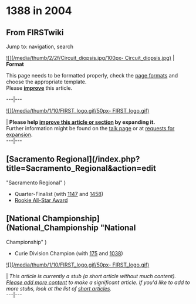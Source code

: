 # 1388 in 2004

## From FIRSTwiki

Jump to: navigation, search

[![](/media/thumb/2/2f/Circuit_diopsis.jpg/100px-
Circuit_diopsis.jpg)](Image:Circuit_diopsis.jpg) | **Format**

This page needs to be formatted properly, check the [page formats](FIRSTwiki:Page_formats "FIRSTwiki:Page formats") and choose the appropriate template.<br>
Please **[improve](http://www.firstwiki.net/index.php?title=1388_in_2004&action=edit "http://www.firstwiki.net/index.php?title=1388_in_2004&action=edit")** this article.

---|---

[![](/media/thumb/1/10/FIRST_logo.gif/50px-
FIRST_logo.gif)](Image:FIRST_logo.gif)

| **Please help [improve this article or section](http://www.firstwiki.net/index.php?title=1388_in_2004&action=edit "http://www.firstwiki.net/index.php?title=1388_in_2004&action=edit") by expanding it.**<br>
Further information might be found on the [talk page](/index.php?title=Talk:1388_in_2004&action=edit "Talk:1388 in 2004") or at [requests for expansion](FIRSTwiki:Requests_for_expansion "FIRSTwiki:Requests for expansion").<br>
---|---

## [Sacramento Regional](/index.php?title=Sacramento_Regional&action=edit

"Sacramento Regional" )

- Quarter-Finalist (with [1147](1147 "1147") and [1458](1458 "1458"))
- [Rookie All-Star Award](Rookie_All-Star_Award "Rookie All-Star Award")

## [National Championship](National_Championship "National

Championship" )

- Curie Division Champion (with [175](175 "175") and [1038](1038 "1038"))

[![](/media/thumb/1/10/FIRST_logo.gif/50px-
FIRST_logo.gif)](Image:FIRST_logo.gif)

| _This article is currently a stub (a short article without much content). [Please add more content](http://www.firstwiki.net/index.php?title=1388_in_2004&action=edit "http://www.firstwiki.net/index.php?title=1388_in_2004&action=edit") to make a significant article. If you'd like to add to more stubs, look at the list of [short articles](Special:Shortpages "Special:Shortpages")._<br>
---|---
